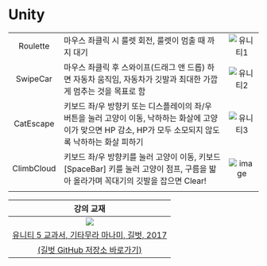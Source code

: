 # Unity

||||
| :-: | :-- | :-: |
| Roulette |마우스 좌클릭 시 룰렛 회전, 룰렛이 멈출 때 까지 대기 |![유니티1](https://user-images.githubusercontent.com/91407433/158014527-d76f2f4c-3072-481e-944c-39dae8640a9c.png)|
| SwipeCar |마우스 좌클릭 후 스와이프(드래그 앤 드롭) 하면 자동차 움직임, 자동차가 깃발과 최대한 가깝게 멈추는 것을 목표로 함 |![유니티2](https://user-images.githubusercontent.com/91407433/157015708-51eed9a0-aa78-4e75-8688-34998fa77f2e.png)|
| CatEscape |키보드 좌/우 방향키 또는 디스플레이의 좌/우 버튼을 눌러 고양이 이동, 낙하하는 화살에 고양이가 맞으면 HP 감소, HP가 모두 소모되지 않도록 낙하하는 화살 피하기 |![유니티3](https://user-images.githubusercontent.com/91407433/157042362-1de41300-6080-44aa-b808-a0a9484f3b08.png)|
| ClimbCloud |키보드 좌/우 방향키를 눌러 고양이 이동, 키보드 [SpaceBar] 키를 눌러 고양이 점프, 구름을 밟아 올라가며 꼭대기의 깃발을 잡으면 Clear! |![image](https://user-images.githubusercontent.com/91407433/179362051-4db9fd61-3e83-4316-ae51-49575231b146.png)|
||||


| 강의 교재 |
| :-: |
| ![](https://bookthumb-phinf.pstatic.net/cover/118/854/11885460.jpg?type=m140&udate=20210731) |
| [유니티 5 교과서, 기타무라 마나미, 길벗, 2017](https://book.naver.com/bookdb/book_detail.nhn?bid=11885460) |
| [(길벗 GitHub 저장소 바로가기)](https://github.com/gilbutITbook/006922) |
